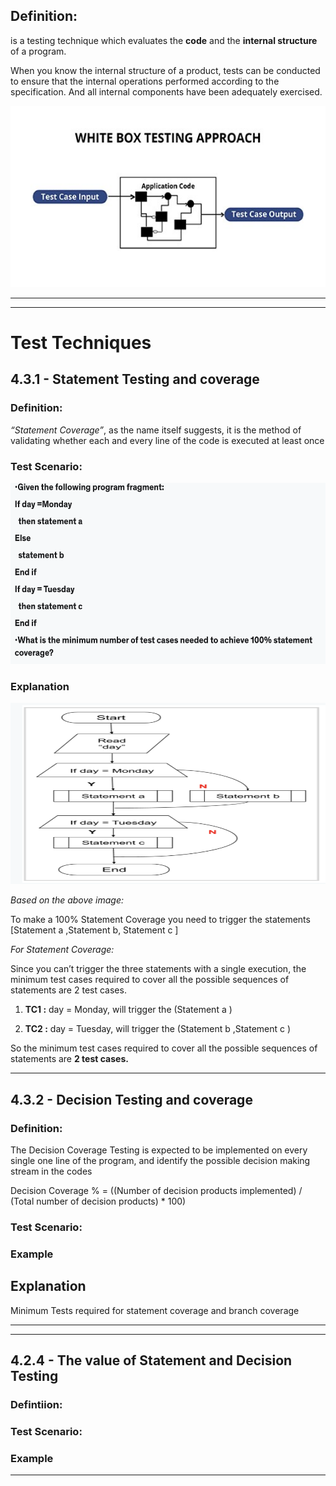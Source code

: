 ## **Definition:**

is a testing technique which evaluates the **code** and the **internal structure** of a program.

When you know the internal structure of a product, tests can be conducted to ensure that the internal operations performed according to the specification. And all internal components have been adequately exercised.

<img src="../../images/istqb/test_techniques/white_box_test.jpeg" alt="White Box test" width="1500" height="290"/>

___
___
# **Test Techniques**
## 4.3.1 - **Statement Testing and coverage**

### **Definition:**

*“Statement Coverage”*, as the name itself suggests, it is the method of validating whether each and every line of the code is executed at least once

### **Test Scenario:**

<img src="../../images/istqb/test_techniques/stat-cov-1.png" alt="State Coverage" width="1500" height="290"/>

### **Explanation**

<img src="../../images/istqb/test_techniques/stat-cov-2.png" alt="State Coverage" width="1500" height="290"/>

*Based on the above image:*

To make a 100% Statement Coverage you need to trigger the statements
[Statement a ,Statement b, Statement c ]

*For Statement Coverage:*

Since you can’t trigger the three statements with a single execution, the minimum test cases required to cover all the possible sequences of statements are 2 test cases.

1. **TC1 :** day = Monday, will trigger the (Statement a )

2. **TC2 :** day = Tuesday, will trigger the (Statement b ,Statement c )

So the minimum test cases required to cover all the possible sequences of statements are **2 test cases.**

___
## 4.3.2 - **Decision Testing and coverage** 

### **Definition:**

The Decision Coverage Testing is expected to be implemented on every single one line of the program, and identify the possible decision making stream in the codes

Decision Coverage % = ((Number of decision products implemented) / (Total number of decision products) * 100)
### **Test Scenario:**

### **Example**

## **Explanation**


Minimum Tests required for statement coverage and branch coverage



___
___
## 4.2.4 - **The value of Statement and Decision Testing**

### **Defintiion:**

### **Test Scenario:**

### **Example**

___